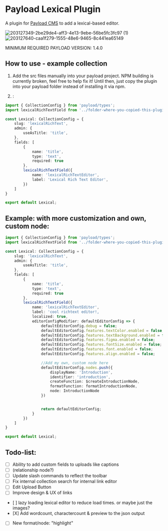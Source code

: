 # Payload Lexical Plugin

A plugin for [Payload CMS](https://github.com/payloadcms/payload) to add a lexical-based editor.

![203127349-2be29de4-aff3-4e13-9ebe-56be5fc3fc97 (1)](https://user-images.githubusercontent.com/70709113/204068103-a09f39e1-14e4-45fc-868a-68558380b74e.png)
![203127640-caa1f279-1555-48e6-9465-8c441ea65149](https://user-images.githubusercontent.com/70709113/204068104-8dcf337a-b18e-47b8-8ba3-3e777a1f834c.png)


MINIMUM REQUIRED PAYLOAD VERSION: 1.4.0

## How to use - example collection

1. Add the src files manually into your payload project. NPM building is currently broken, feel free to help fix it! Until then, just copy the plugin into your payload folder instead of installing it via npm.

2. :
```ts
import { CollectionConfig } from 'payload/types';
import lexicalRichTextField from '../folder-where-you-copied-this-plugin-in/fields/lexicalRichTextField'

const Lexical: CollectionConfig = {
    slug: 'lexicalRichText',
    admin: {
        useAsTitle: 'title',
    },
    fields: [
        {
            name: 'title',
            type: 'text',
            required: true
        },
        lexicalRichTextField({
            name: 'lexicalRichTextEditor',
            label: 'Lexical Rich Text Editor',
        })
    ]
}

export default Lexical;

```

## Example: with more customization and own, custom node:
```ts
import { CollectionConfig } from 'payload/types';
import lexicalRichTextField from '../folder-where-you-copied-this-plugin-in/fields/lexicalRichTextField'

const Lexical: CollectionConfig = {
    slug: 'lexicalRichText',
    admin: {
        useAsTitle: 'title',
    },
    fields: [
        {
            name: 'title',
            type: 'text',
            required: true
        },
        lexicalRichTextField({
            name: 'lexicalRichTextEditor',
            label: 'cool richtext editor!,
            localized: true,
            editorConfigModifier: defaultEditorConfig => {
                defaultEditorConfig.debug = false;
                defaultEditorConfig.features.textColor.enabled = false;
                defaultEditorConfig.features.textBackground.enabled = false;
                defaultEditorConfig.features.figma.enabled = false;
                defaultEditorConfig.features.fontSize.enabled = false;
                defaultEditorConfig.features.font.enabled = false;
                defaultEditorConfig.features.align.enabled = false;

                //Add my own, custom node here
                defaultEditorConfig.nodes.push({
                    displayName: 'Introduction',
                    identifier: 'introduction',
                    createFunction: $createIntroductionNode,
                    formatFunction: formatIntroductionNode,
                    node: IntroductionNode
                })


                return defaultEditorConfig;
            }
        })
    ]
}

export default Lexical;

```

## Todo-list:
- [ ] Ability to add custom fields to uploads like captions
- [ ] (relationship node?)
- [ ] Update slash commands to reflect the toolbar
- [ ] Fix internal collection search for internal link editor
- [ ] Edit Upload Button
- [ ] Improve design & UX of links
- [ ] lazy loading lexical editor to reduce load times. or maybe just the images?
- [X] Add wordcount, charactercount & preview to the json output
- [ ] New format/node: "highlight"
